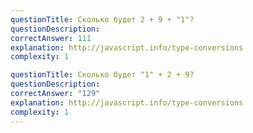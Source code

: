 ```yaml
---
questionTitle: Сколько будет 2 + 9 + "1"?
questionDescription: 
correctAnswer: 111
explanation: http://javascript.info/type-conversions
complexity: 1

questionTitle: Сколько будет "1" + 2 + 9?
questionDescription: 
correctAnswer: "129"
explanation: http://javascript.info/type-conversions
complexity: 1
---
```


